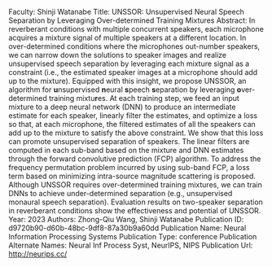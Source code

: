 Faculty: Shinji Watanabe
Title: UNSSOR: Unsupervised Neural Speech Separation by Leveraging Over-determined Training Mixtures
Abstract: In reverberant conditions with multiple concurrent speakers, each microphone acquires a mixture signal of multiple speakers at a different location. In over-determined conditions where the microphones out-number speakers, we can narrow down the solutions to speaker images and realize unsupervised speech separation by leveraging each mixture signal as a constraint (i.e., the estimated speaker images at a microphone should add up to the mixture). Equipped with this insight, we propose UNSSOR, an algorithm for $\textbf{u}$nsupervised $\textbf{n}$eural $\textbf{s}$peech $\textbf{s}$eparation by leveraging $\textbf{o}$ver-determined training mixtu$\textbf{r}$es. At each training step, we feed an input mixture to a deep neural network (DNN) to produce an intermediate estimate for each speaker, linearly filter the estimates, and optimize a loss so that, at each microphone, the filtered estimates of all the speakers can add up to the mixture to satisfy the above constraint. We show that this loss can promote unsupervised separation of speakers. The linear filters are computed in each sub-band based on the mixture and DNN estimates through the forward convolutive prediction (FCP) algorithm. To address the frequency permutation problem incurred by using sub-band FCP, a loss term based on minimizing intra-source magnitude scattering is proposed. Although UNSSOR requires over-determined training mixtures, we can train DNNs to achieve under-determined separation (e.g., unsupervised monaural speech separation). Evaluation results on two-speaker separation in reverberant conditions show the effectiveness and potential of UNSSOR.
Year: 2023
Authors: Zhong-Qiu Wang, Shinji Watanabe
Publication ID: d9720b90-d60b-48bc-9df8-87a30b9a60dd
Publication Name: Neural Information Processing Systems
Publication Type: conference
Publication Alternate Names: Neural Inf Process Syst, NeurIPS, NIPS
Publication Url: http://neurips.cc/
